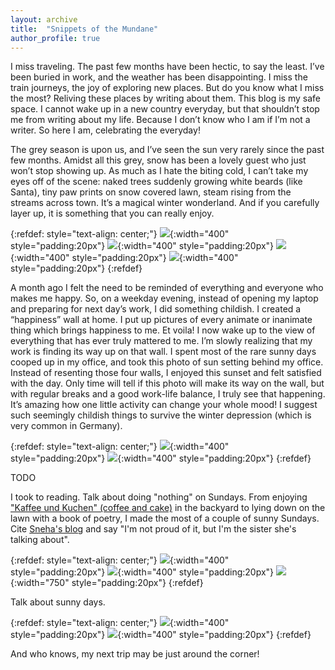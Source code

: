 ```yaml
---
layout: archive
title:  "Snippets of the Mundane"
author_profile: true
---
```


I miss traveling. The past few months have been hectic, to say the least. I’ve been buried in work, and the weather has been disappointing. I miss the train journeys, the joy of exploring new places. But do you know what I miss the most? Reliving these places by writing about them. This blog is my safe space. I cannot wake up in a new country everyday, but that shouldn’t stop me from writing about my life. Because I don’t know who I am if I’m not a writer. So here I am, celebrating the everyday! 

The grey season is upon us, and I’ve seen the sun very rarely since the past few months. Amidst all this grey, snow has been a lovely guest who just won’t stop showing up. As much as I hate the biting cold, I can’t take my eyes off of the scene: naked trees suddenly growing white beards (like Santa), tiny paw prints on snow covered lawn, steam rising from the streams across town. It’s a magical winter wonderland. And if you carefully layer up, it is something that you can really enjoy.

{:refdef: style="text-align: center;"}
![](/images/Mundane1.jpg){:width="400" style="padding:20px"}
![](/images/Mundane2.jpg){:width="400" style="padding:20px"}
![](/images/Mundane3.jpg){:width="400" style="padding:20px"}
![](/images/Mundane4.jpg){:width="400" style="padding:20px"}
{:refdef}

A month ago I felt the need to be reminded of everything and everyone who makes me happy. So, on a weekday evening, instead of opening my laptop and preparing for next day’s work, I did something childish. I created a “happiness” wall at home. I put up pictures of every animate or inanimate thing which brings happiness to me. Et voila! I now wake up to the view of everything that has ever truly mattered to me. I’m slowly realizing that my work is finding its way up on that wall. I spent most of the rare sunny days cooped up in my office, and took this photo of sun setting behind my office. Instead of resenting those four walls, I enjoyed this sunset and felt satisfied with the day. Only time will tell if this photo will make its way on the wall, but with regular breaks and a good work-life balance, I truly see that happening. It’s amazing how one little activity can change your whole mood! I suggest such seemingly childish things to survive the winter depression (which is very common in Germany).

{:refdef: style="text-align: center;"}
![](/images/Mundane5.jpg){:width="400" style="padding:20px"} 
![](/images/Mundane6.jpg){:width="400" style="padding:20px"}
{:refdef}

TODO

I took to reading. Talk about doing "nothing" on Sundays. From enjoying ["Kaffee und Kuchen" (coffee and cake)](https://www.thelocal.de/20200902/kaffee-und-kuchen-a-very-german-tradition) in the backyard to lying down on the lawn with a book of poetry, I made the most of a couple of sunny Sundays. Cite [Sneha's blog](https://medium.com/@snehakhedkar/come-lets-sit-and-do-nothing-dfb0ffb39d62) and say "I'm not proud of it, but I'm the sister she's talking about". 

{:refdef: style="text-align: center;"}
![](/images/Mundane9.jpg){:width="400" style="padding:20px"} 
![](/images/Mundane8.jpg){:width="400" style="padding:20px"}
![](/images/Mundane10.jpg){:width="750" style="padding:20px"}
{:refdef}

Talk about sunny days. 

{:refdef: style="text-align: center;"}
![](/images/Mundane7.jpg){:width="400" style="padding:20px"} 
![](/images/Mundane11.jpg){:width="400" style="padding:20px"}
{:refdef}


And who knows, my next trip may be just around the corner! 

